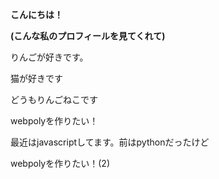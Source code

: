__こんにちは！__

__(こんな私のプロフィールを見てくれて)__

りんごが好きです。

猫が好きです

どうもりんごねこです

webpolyを作りたい！

最近はjavascriptしてます。前はpythonだったけど

webpolyを作りたい！(2)
